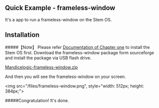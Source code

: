 
Quick Example - frameless-window
---
It's a app to run a frameless-window on the Stem OS. 

Installation
-

#####【Note】 Please refer [Documentation of Chapter one](http://stem.mandice.org/doc) to install the Stem OS first.
Download the frameless-window package form sourceforge and install the package via USB flash drive.<p></p>
[Mandicelogic-frameless-window.zip](http://sourceforge.net/projects/stemos/files/Demo-APP/Mandicelogic-frameless-window.zip/download)<p></p>

And then you will see the frameless-window on your screen.<p></p>
<img src="/files/frameless-window.png", style="width: 512px; height: 384px;"><p></p>
#####Congratulation! It's done.<p></p>

